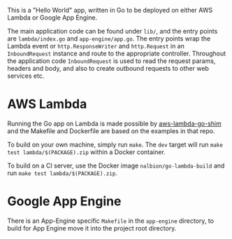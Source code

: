 This is a "Hello World" app, written in Go to be deployed on either AWS Lambda or Google App Engine.
 
The main application code can be found under `lib/`, and the entry points are `lambda/index.go` and `app-engine/app.go`.
The entry points wrap the Lambda event or `http.ResponseWriter` and `http.Request` in an `InboundRequest` instance and route to the appropriate controller.
Throughout the application code `InboundRequest` is used to read the request params, headers and body, and also to create outbound requests to other web services etc.
 
# AWS Lambda

Running the Go app on Lambda is made possible by [aws-lambda-go-shim](https://github.com/eawsy/aws-lambda-go-shim)
and the Makefile and Dockerfile are based on the examples in that repo.
 
To build on your own machine, simply run `make`.  The `dev` target will run `make test lambda/$(PACKAGE).zip` within a Docker container.

To build on a CI server, use the Docker image `nalbion/go-lambda-build` and run `make test lambda/$(PACKAGE).zip`.


# Google App Engine

There is an App-Engine specific `Makefile` in the `app-engine` directory, to build for App Engine move it into the project root directory.
